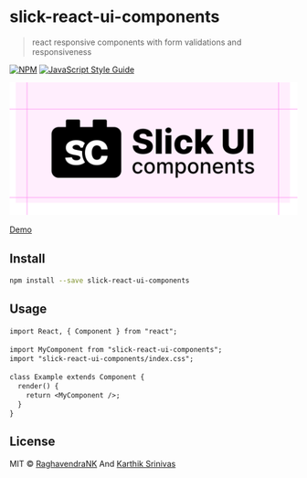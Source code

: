 # slick-react-ui-components

> react responsive components with form validations and responsiveness

[![NPM](https://img.shields.io/npm/v/slick-react-ui-components.svg)](https://www.npmjs.com/package/slick-react-ui-components) [![JavaScript Style Guide](https://img.shields.io/badge/code_style-standard-brightgreen.svg)](https://standardjs.com)

![alt tag](https://github.com/RaghavendraNK/slick-react-ui-components/blob/main/slick-react-ui-components/LogoTitle~bSeopQPk.svg)

[Demo](https://slick-react-ui-components.herokuapp.com/)

## Install

```bash
npm install --save slick-react-ui-components
```

## Usage

```tsx
import React, { Component } from "react";

import MyComponent from "slick-react-ui-components";
import "slick-react-ui-components/index.css";

class Example extends Component {
  render() {
    return <MyComponent />;
  }
}
```

## License

MIT © [RaghavendraNK](https://github.com/RaghavendraNK) And [Karthik Srinivas](https://github.com/orgs/KR-Inc/people/aathis)
